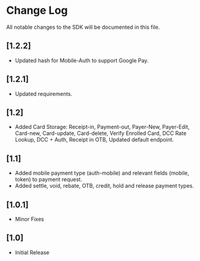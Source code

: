 # Change Log
All notable changes to the SDK will be documented in this file.

## [1.2.2]
- Updated hash for Mobile-Auth to support Google Pay.

## [1.2.1]
- Updated requirements.

## [1.2]
- Added Card Storage: Receipt-in, Payment-out, Payer-New, Payer-Edit, Card-new, Card-update, Card-delete, Verify Enrolled Card, DCC Rate Lookup, DCC + Auth, Receipt in OTB, Updated default endpoint.

## [1.1]
- Added mobile payment type (auth-mobile) and relevant fields (mobile, token) to payment request.
- Added settle, void, rebate, OTB, credit, hold and release payment types.
 
## [1.0.1]
- Minor Fixes

## [1.0]
- Initial Release
